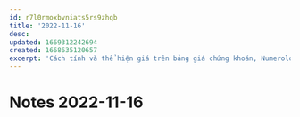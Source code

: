 ```yaml
---
id: r7l0rmoxbvniats5rs9zhqb
title: '2022-11-16'
desc:
updated: 1669312242694
created: 1668635120657
excerpt: 'Cách tính và thể hiện giá trên bảng giá chứng khoán, Numerology - Thần số học, Football Betting - How to Read Odds'
---
```

# Notes 2022-11-16